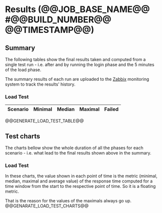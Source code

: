 # Results (@@JOB_BASE_NAME@@ #@@BUILD_NUMBER@@ @@TIMESTAMP@@)
## Summary
The following tables show the final results taken and computed from a single test run - i.e. after and by running the login phase and the 5 minutes of the load phase.

The summary results of each run are uploaded to the
[Zabbix](https://zabbix.devshift.net:9443/zabbix/)
monitoring system to track the results' history.

### Load Test
| Scenario | Minimal | Median | Maximal | Failed |
| :--- | ---: | ---: | ---: | ---: |
@@GENERATE_LOAD_TEST_TABLE@@

## Test charts
The charts bellow show the whole duration of all the phases for each scenario - i.e. what lead to the final results shown above in the summary.

### Load Test
In these charts, the value shown in each point of time is the metric (minimal, median, maximal and average value) of the response time
computed for a time window from the start to the respective point of time. So it is a floating metric.

That is the reason for the values of the maximals always go up.
@@GENARATE_LOAD_TEST_CHARTS@@
